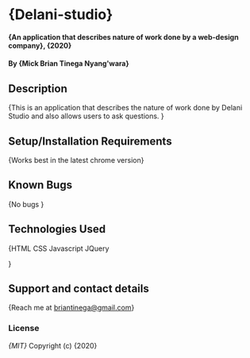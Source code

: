# {Delani-studio}
#### {An application that describes nature of work done by a web-design company}, {2020}
#### By **{Mick Brian Tinega Nyang'wara}**
## Description
{This is an application that describes the nature of work done by Delani Studio and also allows users to ask questions. }
## Setup/Installation Requirements
{Works best in the latest chrome version}
## Known Bugs
{No bugs }
## Technologies Used
{HTML
 CSS
 Javascript 
 JQuery
  
}
## Support and contact details
{Reach me at briantinega@gmail.com}
### License
*{MIT}*
Copyright (c) {2020} 
  